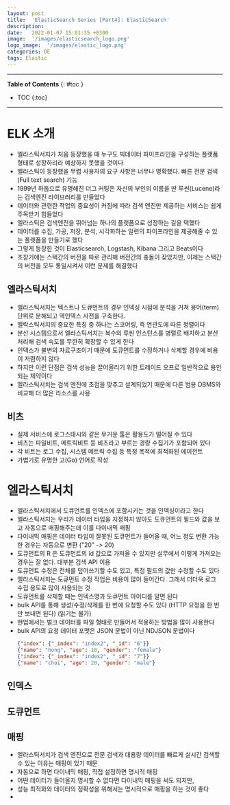 ```yaml
---
layout: post
title:  'ElasticSearch Series [Part4]: ElasticSearch'
description: 
date:   2022-01-07 15:01:35 +0300
image:  '/images/elasticsearch_logo.png'
logo_image:  '/images/elastic_logo.png'
categories: DE
tags: Elastic
---
```

---

**Table of Contents**
{: #toc }
*  TOC
{:toc}

---  

# ELK 소개

- 엘라스틱서치가 처음 등장했을 때 누구도 빅데이터 파이프라인을 구성하는 플랫폼 형태로 성장하리라 예상하지 못했을 것이다
- 엘라스틱이 등장했을 무렵 사용자의 요구 사항은 너무나 명확했다. 빠른 전문 검색(Full text search) 기능
- 1999년 하둡으로 유명해진 더그 커팅은 자신의 부인의 이름을 딴 루씬(Lucene)라는 검색엔진 라이브러리를 만들었다
- 데이터와 관련한 작업의 중요성이 커짐에 따라 검색 엔진만 제공하는 서비스는 쉽게 주목받기 힘들었다
- 엘라스틱은 검색엔진을 뛰어넘는 하나의 플랫폼으로 성장하는 길을 택했다
- 데이터를 수집, 가공, 저장, 분석, 시각화하는 일련의 파이프라인을 제공해줄 수 있는 플랫폼을 만들기로 했다
- 그렇게 등장한 것이 Elasticsearch, Logstash, Kibana 그리고 Beats이다
- 초창기에는 스택간의 버전을 따로 관리해 버전간의 충돌이 잦았지만, 이제는 스택간의 버전을 모두 통일시켜서 이런 문제를 해결했다

## 엘라스틱서치

- 엘라스틱서치는 텍스트나 도큐먼트의 경우 인덱싱 시점에 분석을 거쳐 용어(term) 단위로 분해되고 역인덱스 사전을 구축한다.
- 엘락스틱서치의 중요한 특징 중 하나는 스코어링, 즉 연관도에 따른 정렬이다
- 분산 시스템으로서 엘라스틱서치는 복수의 루씬 인스턴스를 병렬로 배치하고 분산 처리해 검색 속도를 무한히 확장할 수 있게 한다
- 인덱스가 불변의 자료구조이기 때문에 도큐먼트를 수정하거나 삭제할 경우에 비용이 저렴하지 않다
- 하지만 이런 단점은 검색 성능을 끌어올리기 위한 트레이드 오프로 일반적으로 용인되는 제약이다
- 엘라스틱서치는 검색 엔진에 초점을 맞추고 설계되었기 때문에 다른 범용 DBMS와 비교해 더 많은 리소스를 사용

## 비츠

- 실제 서비스에 로그스태시와 같은 무거운 툴은 활용도가 떨어질 수 있다
- 비츠는 파일비트, 메트릭비트 등 비츠라고 부르는 경량 수집기가 포함되어 있다
- 각 비트는 로그 수집, 시스템 메트릭 수집 등 특정 목적에 최적화된 에이전트
- 가볍기로 유명한 고(Go) 언어로 작성


# 엘라스틱서치

- 엘라스틱서치에서 도큐먼트를 인덱스에 포함시키는 것을 인덱싱이라고 한다
- 엘라스틱서치는 우리가 데이터 타입을 지정하지 않아도 도큐먼트의 필드와 값을 보고 자동으로 매핑해주는데 이를 다이내믹 매핑
- 다이내믹 매핑은 데이터 타입이 잘못된 도큐먼트가 들어올 때, 어느 정도 변환 가능한 경우는 자동으로 변환 ("20" -> 20)
- 도큐먼트의 R 은 도큐먼트의 id 값으로 가져올 수 있지만 실무에서 이렇게 가져오는 경우는 잘 없다. 대부분 검색 API 이용
- 도큐먼트 수정은 전체를 덮어쓰기할 수도 있고, 특정 필드의 값만 수정할 수도 있다
- 엘라스틱서치는 도큐먼트 수정 작업은 비용이 많이 들어간다. 그래서 더더욱 로그 수집 용도로 많이 사용되는 것
- 도큐먼트를 삭제할 때는 인덱스명과 도큐먼트 아이디를 알면 된다
- bulk API를 통해 생성/수정/삭제를 한 번에 요청할 수도 있다 (HTTP 요청을 한 번만 보내면 된다) (읽기는 불가)
- 현업에서는 벌크 데이터를 파일 형태로 만들어서 적용하는 방법을 많이 사용한다
- bulk API의 요청 데이터 포맷은 JSON 문법이 아닌 NDJSON 문법이다
  ```json
  {"index": {"_index": "index2", "_id": "6"}}
  {"name": "hong", "age": 10, "gender": "female"}
  {"index": {"_index": "index2", "_id": "7"}}
  {"name": "choi", "age": 20, "gender": "male"}  
  ```

## 인덱스

## 도큐먼트

## 매핑

- 엘라스틱서치가 검색 엔진으로 전문 검색과 대용량 데이터를 빠르게 실시간 검색할 수 있는 이유는 매핑이 있기 때문
- 자동으로 하면 다이내믹 매핑, 직접 설정하면 명시적 매핑
- 어떤 데이터가 들어올지 명시할 수 없다면 다이내믹 매핑을 써도 되지만,
- 성능 최적화와 데이터의 정확성을 위해서는 명시적으로 매핑을 하는 것이 좋다
- 



